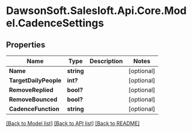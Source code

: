 # DawsonSoft.Salesloft.Api.Core.Model.CadenceSettings

## Properties

Name | Type | Description | Notes
------------ | ------------- | ------------- | -------------
**Name** | **string** |  | [optional] 
**TargetDailyPeople** | **int?** |  | [optional] 
**RemoveReplied** | **bool?** |  | [optional] 
**RemoveBounced** | **bool?** |  | [optional] 
**CadenceFunction** | **string** |  | [optional] 

[[Back to Model list]](../README.md#documentation-for-models) [[Back to API list]](../README.md#documentation-for-api-endpoints) [[Back to README]](../README.md)

